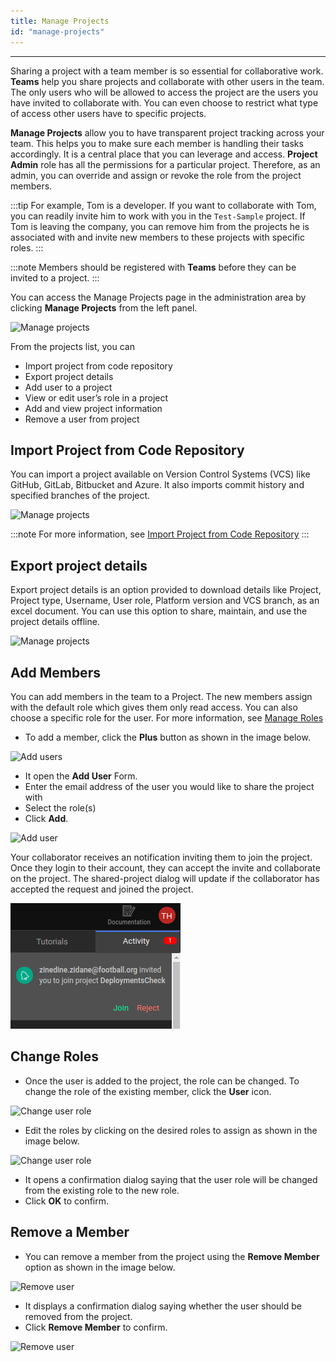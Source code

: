 ```yaml
---
title: Manage Projects
id: "manage-projects"
---
```

---

Sharing a project with a team member is so essential for collaborative work. **Teams** help you share projects and collaborate with other users in the team. The only users who will be allowed to access the project are the users you have invited to collaborate with. You can even choose to restrict what type of access other users have to specific projects.

**Manage Projects** allow you to have transparent project tracking across your team. This helps you to make sure each member is handling their tasks accordingly. It is a central place that you can leverage and access. **Project Admin** role has all the permissions for a particular project. Therefore, as an admin, you can override and assign or revoke the role from the project members.

:::tip
For example, Tom is a developer. If you want to collaborate with Tom, you can readily invite him to work with you in the `Test-Sample` project. If Tom is leaving the company, you can remove him from the projects he is associated with and invite new members to these projects with specific roles.
:::

:::note
Members should be registered with **Teams** before they can be invited to a project.
:::

You can access the Manage Projects page in the administration area by clicking **Manage Projects** from the left panel.

![Manage projects](/learn/assets/wm_restructureMP_1_f.png)

From the projects list, you can

- Import project from code repository
- Export project details
- Add user to a project  
- View or edit user’s role in a project  
- Add and view project information  
- Remove a user from project

## Import Project from Code Repository

You can import a project available on Version Control Systems (VCS) like GitHub, GitLab, Bitbucket and Azure. It also imports commit history and specified branches of the project.

![Manage projects](/learn/assets/wm_restructureMP_2_f.png)

:::note
For more information, see [Import Project from Code Repository](/learn/teams/import-vcs-project)
:::

## Export project details

Export project details is an option provided to download details like Project, Project type, Username, User role, Platform version and VCS branch, as an excel document. You can use this option to share, maintain, and use the project details offline.

![Manage projects](/learn/assets/wm_restructureMP_3_f.png)

## Add Members

You can add members in the team to a Project. The new members assign with the default role which gives them only read access. You can also choose a specific role for the user. For more information, see [Manage Roles](/learn/teams/manage-roles)

- To add a member, click the **Plus** button as shown in the image below.

![Add users](/learn/assets/wm_restructureMP_4_f.png)

- It open the **Add User** Form.
- Enter the email address of the user you would like to share the project with
- Select the role(s)
- Click **Add**.  

![Add user](/learn/assets/wm_restructureMP_5_f.png)

Your collaborator receives an notification inviting them to join the project. Once they login to their account, they can accept the invite and collaborate on the project. The shared-project dialog will update if the collaborator has accepted the request and joined the project.

![Project Invite](/learn/assets/projectSharingInvite.png)

## Change Roles

- Once the user is added to the project, the role can be changed. To change the role of the existing member, click the **User** icon.

![Change user role](/learn/assets/wm_restructureMP_6_f.png)

- Edit the roles by clicking on the desired roles to assign as shown in the image below.

![Change user role](/learn/assets/wm_restructureMP_7_f.png)

- It opens a confirmation dialog saying that the user role will be changed from the existing role to the new role.
- Click **OK** to confirm.

## Remove a Member

- You can remove a member from the project using the **Remove Member** option as shown in the image below.

![Remove user](/learn/assets/wm_restructureMP_8_f.png)

- It displays a confirmation dialog saying whether the user should be removed from the project.
- Click **Remove Member** to confirm.

![Remove user](/learn/assets/wm_restructureMP_9_f.png)
